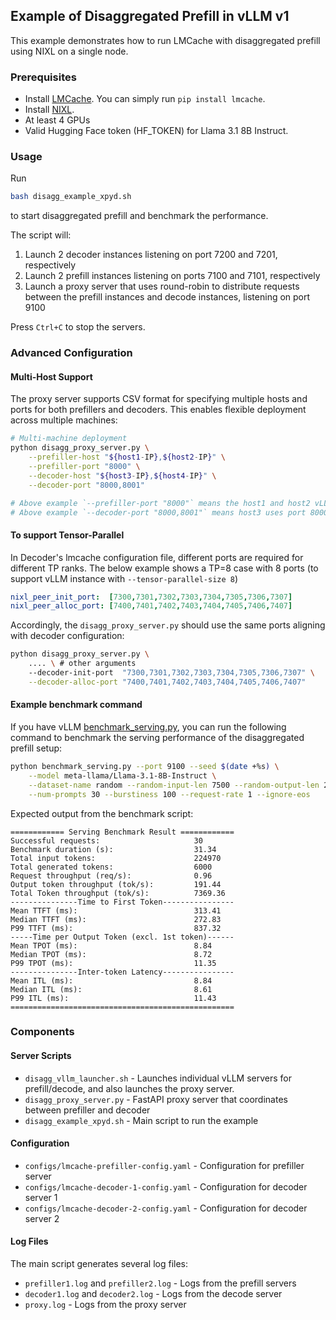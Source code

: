 ## Example of Disaggregated Prefill in vLLM v1

This example demonstrates how to run LMCache with disaggregated prefill using NIXL on a single node.

### Prerequisites

- Install [LMCache](https://github.com/LMCache/LMCache). You can simply run `pip install lmcache`.
- Install [NIXL](https://github.com/ai-dynamo/nixl).
- At least 4 GPUs
- Valid Hugging Face token (HF_TOKEN) for Llama 3.1 8B Instruct.

### Usage

Run
```bash
bash disagg_example_xpyd.sh
```

to start disaggregated prefill and benchmark the performance.

The script will:

1. Launch 2 decoder instances listening on port 7200 and 7201, respectively
2. Launch 2 prefill instances listening on ports 7100 and 7101, respectively
3. Launch a proxy server that uses round-robin to distribute requests between the prefill instances and decode instances, listening on port 9100

Press `Ctrl+C` to stop the servers.

### Advanced Configuration

#### Multi-Host Support

The proxy server supports CSV format for specifying multiple hosts and ports for both prefillers and decoders. This enables flexible deployment across multiple machines:

```bash
# Multi-machine deployment
python disagg_proxy_server.py \
    --prefiller-host "${host1-IP},${host2-IP}" \
    --prefiller-port "8000" \
    --decoder-host "${host3-IP},${host4-IP}" \
    --decoder-port "8000,8001"

# Above example `--prefiller-port "8000"` means the host1 and host2 vLLM instances both use port 8000 for model serving.
# Above example `--decoder-port "8000,8001"` means host3 uses port 8000 and host4 uses 8001 for model serving. (Using different ports on different hosts is not required, but demonstrates argument flexibility)
```

#### To support Tensor-Parallel

In Decoder's lmcache configuration file, different ports are required for different TP ranks. The below example shows a TP=8 case with 8 ports (to support vLLM instance with `--tensor-parallel-size 8`)

```yaml
nixl_peer_init_port:  [7300,7301,7302,7303,7304,7305,7306,7307]
nixl_peer_alloc_port: [7400,7401,7402,7403,7404,7405,7406,7407]
```

Accordingly, the `disagg_proxy_server.py` should use the same ports aligning with decoder configuration:
```bash
python disagg_proxy_server.py \
    .... \ # other arguments
    --decoder-init-port  "7300,7301,7302,7303,7304,7305,7306,7307" \
    --decoder-alloc-port "7400,7401,7402,7403,7404,7405,7406,7407"
```
#### Example benchmark command

If you have vLLM [benchmark_serving.py](https://github.com/vllm-project/vllm/blob/main/benchmarks/benchmark_serving.py), you can run the following command to benchmark the serving performance of the disaggregated prefill setup:

```bash
python benchmark_serving.py --port 9100 --seed $(date +%s) \
    --model meta-llama/Llama-3.1-8B-Instruct \
    --dataset-name random --random-input-len 7500 --random-output-len 200 \
    --num-prompts 30 --burstiness 100 --request-rate 1 --ignore-eos
```

Expected output from the benchmark script:

```plaintext
============ Serving Benchmark Result ============
Successful requests:                     30
Benchmark duration (s):                  31.34
Total input tokens:                      224970
Total generated tokens:                  6000
Request throughput (req/s):              0.96
Output token throughput (tok/s):         191.44
Total Token throughput (tok/s):          7369.36
---------------Time to First Token----------------
Mean TTFT (ms):                          313.41
Median TTFT (ms):                        272.83
P99 TTFT (ms):                           837.32
-----Time per Output Token (excl. 1st token)------
Mean TPOT (ms):                          8.84
Median TPOT (ms):                        8.72
P99 TPOT (ms):                           11.35
---------------Inter-token Latency----------------
Mean ITL (ms):                           8.84
Median ITL (ms):                         8.61
P99 ITL (ms):                            11.43
==================================================
```

### Components

#### Server Scripts
- `disagg_vllm_launcher.sh` - Launches individual vLLM servers for prefill/decode, and also launches the proxy server.
- `disagg_proxy_server.py` - FastAPI proxy server that coordinates between prefiller and decoder
- `disagg_example_xpyd.sh` - Main script to run the example

#### Configuration
- `configs/lmcache-prefiller-config.yaml` - Configuration for prefiller server
- `configs/lmcache-decoder-1-config.yaml` - Configuration for decoder server 1
- `configs/lmcache-decoder-2-config.yaml` - Configuration for decoder server 2

#### Log Files
The main script generates several log files:
- `prefiller1.log` and `prefiller2.log` - Logs from the prefill servers
- `decoder1.log` and `decoder2.log` - Logs from the decode server
- `proxy.log` - Logs from the proxy server
